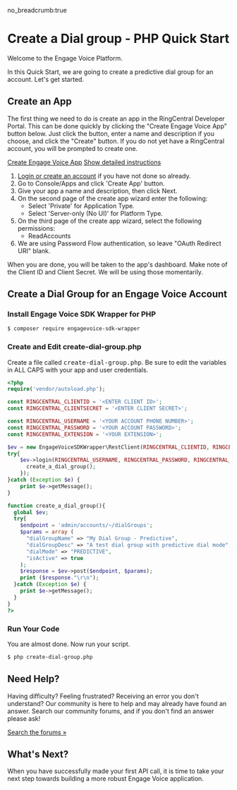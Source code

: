 no_breadcrumb:true

# Create a Dial group - PHP Quick Start

Welcome to the Engage Voice Platform.

In this Quick Start, we are going to create a predictive dial group for an account. Let's get started.

## Create an App

The first thing we need to do is create an app in the RingCentral Developer Portal. This can be done quickly by clicking the "Create Engage Voice App" button below. Just click the button, enter a name and description if you choose, and click the "Create" button. If you do not yet have a RingCentral account, you will be prompted to create one.

<a target="_new" href="https://developer.ringcentral.com/new-app?name=Engage+Voice+Quick+Start+App&desc=A+simple+app+to+demo+engage+voice+apis+access&public=false&type=ServerOther&carriers=7710,7310,3420&permissions=ReadAccounts&redirectUri=" class="btn btn-primary">Create Engage Voice App</a>
<a class="btn-link btn-collapse" data-toggle="collapse" href="#create-app-instructions" role="button" aria-expanded="false" aria-controls="create-app-instructions">Show detailed instructions</a>

<div class="collapse" id="create-app-instructions">
<ol>
<li><a href="https://developer.ringcentral.com/login.html#/">Login or create an account</a> if you have not done so already.</li>
<li>Go to Console/Apps and click 'Create App' button.</li>
<li>Give your app a name and description, then click Next.</li>
<li>On the second page of the create app wizard enter the following:
  <ul>
  <li>Select 'Private' for Application Type.</li>
  <li>Select 'Server-only (No UI)' for Platform Type.</li>
  </ul>
  </li>
<li>On the third page of the create app wizard, select the following permissions:
  <ul>
    <li>ReadAccounts</li>
  </ul>
</li>
<li>We are using Password Flow authentication, so leave "OAuth Redirect URI" blank.</li>
</ol>
</div>

When you are done, you will be taken to the app's dashboard. Make note of the Client ID and Client Secret. We will be using those momentarily.

## Create a Dial Group for an Engage Voice Account

### Install Engage Voice SDK Wrapper for PHP

```bash
$ composer require engagevoice-sdk-wrapper
```

### Create and Edit create-dial-group.php

Create a file called <tt>create-dial-group.php</tt>. Be sure to edit the variables in ALL CAPS with your app and user credentials.

```php
<?php
require('vendor/autoload.php');

const RINGCENTRAL_CLIENTID = '<ENTER CLIENT ID>';
const RINGCENTRAL_CLIENTSECRET = '<ENTER CLIENT SECRET>';

const RINGCENTRAL_USERNAME = '<YOUR ACCOUNT PHONE NUMBER>';
const RINGCENTRAL_PASSWORD = '<YOUR ACCOUNT PASSWORD>';
const RINGCENTRAL_EXTENSION = '<YOUR EXTENSION>';

$ev = new EngageVoiceSDKWrapper\RestClient(RINGCENTRAL_CLIENTID, RINGCENTRAL_CLIENTSECRET);
try{
    $ev->login(RINGCENTRAL_USERNAME, RINGCENTRAL_PASSWORD, RINGCENTRAL_EXTENSION, function($response){
      create_a_dial_group();
    });
}catch (Exception $e) {
    print $e->getMessage();
}

function create_a_dial_group(){
  global $ev;
  try{
    $endpoint = 'admin/accounts/~/dialGroups';
    $params = array (
      "dialGroupName" => "My Dial Group - Predictive",
      "dialGroupDesc" => "A test dial group with predictive dial mode",
      "dialMode" => "PREDICTIVE",
      "isActive" => true
    );
    $response = $ev->post($endpoint, $params);
    print ($response."\r\n");
  }catch (Exception $e) {
    print $e->getMessage();
  }
}
?>
```

### Run Your Code

You are almost done. Now run your script.

```bash
$ php create-dial-group.php
```

## Need Help?

Having difficulty? Feeling frustrated? Receiving an error you don't understand? Our community is here to help and may already have found an answer. Search our community forums, and if you don't find an answer please ask!

<a target="_new" href="https://forums.developers.ringcentral.com/search.html?c=11&includeChildren=false&f=&type=question+OR+kbentry+OR+answer+OR+topic&redirect=search%2Fsearch&sort=relevance&q=call+management">Search the forums &raquo;</a>

## What's Next?

When you have successfully made your first API call, it is time to take your next step towards building a more robust Engage Voice application.
